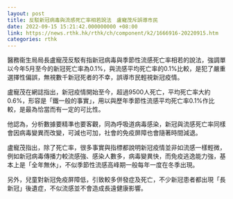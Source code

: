 ```yaml
---
layout: post
title: 反駁新冠病毒與流感死亡率相若說法　盧寵茂斥誤導市民
date: 2022-09-15 15:21:42.000000000 +08:00
link: https://news.rthk.hk/rthk/ch/component/k2/1666916-20220915.htm
categories: rthk
---
```


醫務衞生局局長盧寵茂反駁有指新冠病毒與季節性流感死亡率相若的說法，強調單以今年5月至今的新冠死亡率為0.1%，與流感平均死亡率的0.1%比較，是犯了嚴重選擇性偏誤，無視數千新冠死者的不幸，誤導市民輕視新冠疫情。

盧寵茂在網誌指出，新冠疫情開始至今，超過9500人死亡，平均死亡率大約0.6%，形容是「鐵一般的事實」，用以與歷年季節性流感平均死亡率0.1%作比較，是最為恰當而有一定的可比性。

他認為，分析數據要精準也要客觀，同為呼吸道病毒感染，新冠與流感死亡率同樣會因病毒變異而改變，可減也可加，社會的免疫屏障也會隨著時間減退。

盧寵茂指出，除了死亡率，很多事實與指標都說明新冠疫情並非如流感一樣輕微，例如新冠病毒傳播力較流感強、感染人數多，病毒變異快，而免疫逃逸能力強，基本上是「全年無休」，不似季節性流感高峰期一般每年一度在冬季出現。

另外，兒童對新冠免疫屏障低，引致較多併發症及死亡，不少新冠患者都出現「長新冠」後遺症，不似流感並不會造成長遠健康影響。
